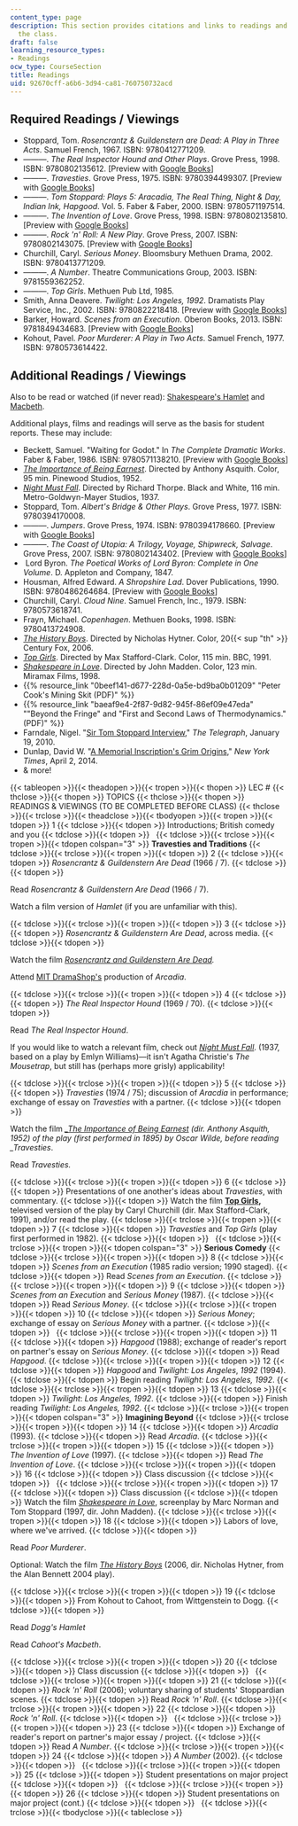 ```yaml
---
content_type: page
description: This section provides citations and links to readings and viewings for
  the class.
draft: false
learning_resource_types:
- Readings
ocw_type: CourseSection
title: Readings
uid: 92670cff-a6b6-3d94-ca81-760750732acd
---
```

## Required Readings / Viewings

- Stoppard, Tom. *Rosencrantz & Guildenstern are Dead: A Play in Three Acts*. Samuel French, 1967. ISBN: 9780412771209.
- ———. *The Real Inspector Hound and Other Plays*. Grove Press, 1998. ISBN: 9780802135612. \[Preview with [Google Books](http://books.google.com/books?id=LyRulPdCxp4C&pg=PAfrontcover)\]
- ———. *Travesties*. Grove Press, 1975. ISBN: 9780394499307. \[Preview with [Google Books](http://books.google.com/books?id=4-Ew_ibkSEYC&pg=PAfrontcover)\]
- ———. *Tom Stoppard: Plays 5: Aracadia, The Real Thing, Night & Day, Indian Ink, Hapgood*. Vol. 5. Faber & Faber, 2000. ISBN: 9780571197514.
- ———. *The Invention of Love*. Grove Press, 1998. ISBN: 9780802135810. \[Preview with [Google Books](http://books.google.com/books?id=8YJKAQAAQBAJ&pg=PAfrontcover)\]
- ———. *Rock 'n' Roll: A New Play*. Grove Press, 2007. ISBN: 9780802143075. \[Preview with [Google Books](http://books.google.com/books?id=tcP82ts37cMC&pg=PAfrontcover)\]
- Churchill, Caryl. *Serious Money*. Bloomsbury Methuen Drama, 2002. ISBN: 9780413771209.
- ———. *A Number*. Theatre Communications Group, 2003. ISBN: 9781559362252.
- ———. *Top Girls*. Methuen Pub Ltd, 1985.
- Smith, Anna Deavere. *Twilight: Los Angeles, 1992*. Dramatists Play Service, Inc., 2002. ISBN: 9780822218418. \[Preview with [Google Books](http://books.google.com/books?id=95BPyQ-UnaEC&pg=PAfrontcover)\]
- Barker, Howard. *Scenes from an Execution*. Oberon Books, 2013. ISBN: 9781849434683. \[Preview with [Google Books](https://www.google.com/books/edition/Scenes_from_an_Execution/14kHEAAAQBAJ?hl=en&gbpv=1&dq=Barker,+Howard.+Scenes+from+an+Execution.+Oberon+Books,+2013.+ISBN:+9781849434683&printsec=frontcover)\]
- Kohout, Pavel. *Poor Murderer: A Play in Two Acts*. Samuel French, 1977. ISBN: 9780573614422.

## Additional Readings / Viewings

Also to be read or watched (if never read): [Shakespeare's Hamlet](http://www.gutenberg.org/cache/epub/2265/pg2265.html) and [Macbeth](http://www.gutenberg.org/cache/epub/2264/pg2264.html).

Additional plays, films and readings will serve as the basis for student reports. These may include:

- Beckett, Samuel. "Waiting for Godot." In *The Complete Dramatic Works*. Faber & Faber, 1986. ISBN: 9780571138210. \[Preview with [Google Books](http://books.google.com/books?id=oxoCkQFh_nYC&pg=PAfrontcover)\]
- [*The Importance of Being Earnest*](http://www.imdb.com/title/tt0044744/). Directed by Anthony Asquith. Color, 95 min. Pinewood Studios, 1952.
- [*Night Must Fall*](http://www.imdb.com/title/tt0029310/). Directed by Richard Thorpe. Black and White, 116 min. Metro-Goldwyn-Mayer Studios, 1937.
- Stoppard, Tom. *Albert's Bridge & Other Plays*. Grove Press, 1977. ISBN: 9780394170008.
- ———. *Jumpers*. Grove Press, 1974. ISBN: 9780394178660. \[Preview with [Google Books](http://books.google.com/books?id=zchFNHt4JfwC&pg=PAfrontcover)\]
- ———. *The Coast of Utopia: A Trilogy, Voyage, Shipwreck, Salvage*. Grove Press, 2007. ISBN: 9780802143402. \[Preview with [Google Books](http://books.google.com/books?id=qbcTAAAAQBAJ&pg=PAfrontcover)\]
-  Lord Byron. *The Poetical Works of Lord Byron: Complete in One Volume*. D. Appleton and Company, 1847.
- Housman, Alfred Edward. *A Shropshire Lad*. Dover Publications, 1990. ISBN: 9780486264684. \[Preview with [Google Books](http://books.google.com/books?id=kysZc_TqQ1MC&pg=PAfrontcover)\]
- Churchill, Caryl. *Cloud Nine*. Samuel French, Inc., 1979. ISBN: 9780573618741.
- Frayn, Michael. *Copenhagen*. Methuen Books, 1998. ISBN: 9780413724908.
- [*The History Boys*](http://www.imdb.com/title/tt0464049/?ref_=fn_al_tt_1). Directed by Nicholas Hytner. Color, 20{{< sup "th" >}} Century Fox, 2006.
- [*Top Girls*](http://www.imdb.com/title/tt1059236/?ref_=nm_flmg_dr_1). Directed by Max Stafford-Clark. Color, 115 min. BBC, 1991.
- [*Shakespeare in Love*](http://www.imdb.com/title/tt0138097/). Directed by John Madden. Color, 123 min. Miramax Films, 1998.
- {{% resource_link "0beef141-d677-228d-0a5e-bd9ba0b01209" "Peter Cook's Mining Skit (PDF)" %}}
- {{% resource_link "baeaf9e4-2f87-9d82-945f-86ef09e47eda" "\"Beyond the Fringe\" and \"First and Second Laws of Thermodynamics.\" (PDF)" %}}
- Farndale, Nigel. "[Sir Tom Stoppard Interview](http://www.telegraph.co.uk/culture/theatre/7019256/Sir-Tom-Stoppard-interview.html)," *The Telegraph*, January 19, 2010.
- Dunlap, David W. "[A Memorial Inscription's Grim Origins](http://www.nytimes.com/2014/04/03/nyregion/an-inscription-taken-out-of-poetic-context-and-placed-on-a-9-11-memorial.html?_r=1)," *New York Times*, April 2, 2014.
- & more!

{{< tableopen >}}{{< theadopen >}}{{< tropen >}}{{< thopen >}}
LEC #
{{< thclose >}}{{< thopen >}}
TOPICS
{{< thclose >}}{{< thopen >}}
READINGS & VIEWINGS (TO BE COMPLETED BEFORE CLASS)
{{< thclose >}}{{< trclose >}}{{< theadclose >}}{{< tbodyopen >}}{{< tropen >}}{{< tdopen >}}
1
{{< tdclose >}}{{< tdopen >}}
Introductions; British comedy and you
{{< tdclose >}}{{< tdopen >}}
 
{{< tdclose >}}{{< trclose >}}{{< tropen >}}{{< tdopen colspan="3" >}}
**Travesties and Traditions**
{{< tdclose >}}{{< trclose >}}{{< tropen >}}{{< tdopen >}}
2
{{< tdclose >}}{{< tdopen >}}
*Rosencrantz & Guildenstern Are Dead* (1966 / 7).
{{< tdclose >}}{{< tdopen >}}

Read *Rosencrantz & Guildenstern Are Dead* (1966 / 7).

Watch a film version of *Hamlet* (if you are unfamiliar with this).

{{< tdclose >}}{{< trclose >}}{{< tropen >}}{{< tdopen >}}
3
{{< tdclose >}}{{< tdopen >}}
*Rosencrantz & Guildenstern Are Dead*, across media.
{{< tdclose >}}{{< tdopen >}}

Watch the film [*Rosencrantz and Guildenstern Are Dead*](http://www.imdb.com/title/tt0100519/)*.* 

Attend [MIT DramaShop's](http://theater.mit.edu/dramashop.php) production of *Arcadia*.

{{< tdclose >}}{{< trclose >}}{{< tropen >}}{{< tdopen >}}
4
{{< tdclose >}}{{< tdopen >}}
*The Real Inspector Hound* (1969 / 70).
{{< tdclose >}}{{< tdopen >}}

Read *The Real Inspector Hound*.

If you would like to watch a relevant film, check out [*Night Must Fall*](http://www.imdb.com/title/tt0029310/). (1937, based on a play by Emlyn Williams)—it isn't Agatha Christie's *The Mousetrap*, but still has (perhaps more grisly) applicability!

{{< tdclose >}}{{< trclose >}}{{< tropen >}}{{< tdopen >}}
5
{{< tdclose >}}{{< tdopen >}}
*Travesties* (1974 / 75); discussion of *Aracdia* in performance; exchange of essay on *Travesties* with a partner.
{{< tdclose >}}{{< tdopen >}}

Watch the film [*\_The Importance of Being Earnest*](http://www.imdb.com/title/tt0044744/) *(dir. Anthony Asquith, 1952) of the play (first performed in 1895) by Oscar Wilde, before reading \_Travesties*.

Read *Travesties.*

{{< tdclose >}}{{< trclose >}}{{< tropen >}}{{< tdopen >}}
6
{{< tdclose >}}{{< tdopen >}}
Presentations of one another's ideas about *Travesties*, with commentary.
{{< tdclose >}}{{< tdopen >}}
Watch the film [**Top Girls**](http://www.imdb.com/title/tt1059236/?ref_=nm_flmg_dr_1)**,** televised version of the play by Caryl Churchill (dir. Max Stafford-Clark, 1991), and/or read the play.
{{< tdclose >}}{{< trclose >}}{{< tropen >}}{{< tdopen >}}
7
{{< tdclose >}}{{< tdopen >}}
*Travesties* and *Top Girls* (play first performed in 1982).
{{< tdclose >}}{{< tdopen >}}
 
{{< tdclose >}}{{< trclose >}}{{< tropen >}}{{< tdopen colspan="3" >}}
**Serious Comedy**
{{< tdclose >}}{{< trclose >}}{{< tropen >}}{{< tdopen >}}
8
{{< tdclose >}}{{< tdopen >}}
*Scenes from an Execution* (1985 radio version; 1990 staged).
{{< tdclose >}}{{< tdopen >}}
Read *Scenes from an Execution*.
{{< tdclose >}}{{< trclose >}}{{< tropen >}}{{< tdopen >}}
9
{{< tdclose >}}{{< tdopen >}}
*Scenes from an Execution* and *Serious Money* (1987).
{{< tdclose >}}{{< tdopen >}}
Read *Serious Money*.
{{< tdclose >}}{{< trclose >}}{{< tropen >}}{{< tdopen >}}
10
{{< tdclose >}}{{< tdopen >}}
*Serious Money*; exchange of essay on *Serious Money* with a partner.
{{< tdclose >}}{{< tdopen >}}
 
{{< tdclose >}}{{< trclose >}}{{< tropen >}}{{< tdopen >}}
11
{{< tdclose >}}{{< tdopen >}}
*Hapgood* (1988); exchange of reader's report on partner's essay on *Serious Money*.
{{< tdclose >}}{{< tdopen >}}
Read *Hapgood*.
{{< tdclose >}}{{< trclose >}}{{< tropen >}}{{< tdopen >}}
12
{{< tdclose >}}{{< tdopen >}}
*Hapgood* and *Twilight: Los Angeles*, *1992* (1994).
{{< tdclose >}}{{< tdopen >}}
Begin reading *Twilight: Los Angeles, 1992*.
{{< tdclose >}}{{< trclose >}}{{< tropen >}}{{< tdopen >}}
13
{{< tdclose >}}{{< tdopen >}}
*Twilight*: *Los Angeles, 1992*.
{{< tdclose >}}{{< tdopen >}}
Finish reading *Twilight: Los Angeles, 1992*.
{{< tdclose >}}{{< trclose >}}{{< tropen >}}{{< tdopen colspan="3" >}}
**Imagining Beyond**
{{< tdclose >}}{{< trclose >}}{{< tropen >}}{{< tdopen >}}
14
{{< tdclose >}}{{< tdopen >}}
*Arcadia* (1993).
{{< tdclose >}}{{< tdopen >}}
Read *Arcadia*.
{{< tdclose >}}{{< trclose >}}{{< tropen >}}{{< tdopen >}}
15
{{< tdclose >}}{{< tdopen >}}
*The Invention of Love* (1997).
{{< tdclose >}}{{< tdopen >}}
Read *The Invention of Love*.
{{< tdclose >}}{{< trclose >}}{{< tropen >}}{{< tdopen >}}
16
{{< tdclose >}}{{< tdopen >}}
Class discussion
{{< tdclose >}}{{< tdopen >}}
 
{{< tdclose >}}{{< trclose >}}{{< tropen >}}{{< tdopen >}}
17
{{< tdclose >}}{{< tdopen >}}
Class discussion
{{< tdclose >}}{{< tdopen >}}
Watch the film [*Shakespeare in Love*](http://www.imdb.com/title/tt0138097/), screenplay by Marc Norman and Tom Stoppard (1997, dir. John Madden).
{{< tdclose >}}{{< trclose >}}{{< tropen >}}{{< tdopen >}}
18
{{< tdclose >}}{{< tdopen >}}
Labors of love, where we've arrived.
{{< tdclose >}}{{< tdopen >}}

Read *Poor Murderer*.

Optional: Watch the film [*The History Boys*](http://www.imdb.com/title/tt0464049/?ref_=fn_al_tt_1) (2006, dir. Nicholas Hytner, from the Alan Bennett 2004 play).

{{< tdclose >}}{{< trclose >}}{{< tropen >}}{{< tdopen >}}
19
{{< tdclose >}}{{< tdopen >}}
From Kohout to Cahoot, from Wittgenstein to Dogg.
{{< tdclose >}}{{< tdopen >}}

Read *Dogg's Hamlet*

Read *Cahoot's Macbeth*.

{{< tdclose >}}{{< trclose >}}{{< tropen >}}{{< tdopen >}}
20
{{< tdclose >}}{{< tdopen >}}
Class discussion
{{< tdclose >}}{{< tdopen >}}
 
{{< tdclose >}}{{< trclose >}}{{< tropen >}}{{< tdopen >}}
21
{{< tdclose >}}{{< tdopen >}}
*Rock 'n' Roll* (2006); voluntary sharing of students' Stoppardian scenes.
{{< tdclose >}}{{< tdopen >}}
Read *Rock 'n' Roll*.
{{< tdclose >}}{{< trclose >}}{{< tropen >}}{{< tdopen >}}
22
{{< tdclose >}}{{< tdopen >}}
*Rock 'n' Roll*.
{{< tdclose >}}{{< tdopen >}}
 
{{< tdclose >}}{{< trclose >}}{{< tropen >}}{{< tdopen >}}
23
{{< tdclose >}}{{< tdopen >}}
Exchange of reader's report on partner's major essay / project.
{{< tdclose >}}{{< tdopen >}}
Read *A Number*.
{{< tdclose >}}{{< trclose >}}{{< tropen >}}{{< tdopen >}}
24
{{< tdclose >}}{{< tdopen >}}
*A Number* (2002).
{{< tdclose >}}{{< tdopen >}}
 
{{< tdclose >}}{{< trclose >}}{{< tropen >}}{{< tdopen >}}
25
{{< tdclose >}}{{< tdopen >}}
Student presentations on major project
{{< tdclose >}}{{< tdopen >}}
 
{{< tdclose >}}{{< trclose >}}{{< tropen >}}{{< tdopen >}}
26
{{< tdclose >}}{{< tdopen >}}
Student presentations on major project (cont.)
{{< tdclose >}}{{< tdopen >}}
 
{{< tdclose >}}{{< trclose >}}{{< tbodyclose >}}{{< tableclose >}}